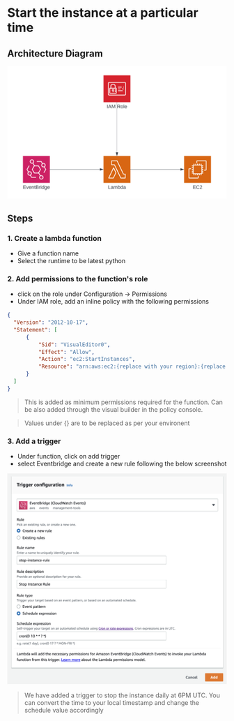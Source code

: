 # Start the instance at a particular time

## Architecture Diagram

<img title="Architecture Diagram" alt="Architecture Diagram" src="./assets/Architecture%20Diagram.png">

## Steps

###  1. Create a lambda function
  - Give a function name
  - Select the runtime to be latest python

### 2. Add permissions to the function's role
  - click on the role under Configuration -> Permissions
  - Under IAM role, add an inline policy with the following permissions
  ```json
{
    "Version": "2012-10-17",
    "Statement": [
        {
            "Sid": "VisualEditor0",
            "Effect": "Allow",
            "Action": "ec2:StartInstances",
            "Resource": "arn:aws:ec2:{replace with your region}:{replace with your account id}:instance/{replace with your instance id}"
        }
    ]
}
```

> This is added as minimum permissions required for the function. Can be also added through the visual builder in the policy console.

> Values under {} are to be replaced as per your environent

### 3. Add a trigger
- Under function, click on add trigger
- select Eventbridge and create a new rule following the below screenshot

<img title="Trigger Configuration" alt="Trigger Configuration" src="./assets/Trigger%20Configuration.png">

> We have added a trigger to stop the instance daily at 6PM UTC. You can convert the time to your local timestamp and change the schedule value accordingly
